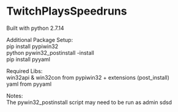# TwitchPlaysSpeedruns

Built with python 2.7.14

Additional Package Setup:<br />
pip install pypiwin32<br />
python pywin32_postinstall -install<br />
pip install pyyaml<br />

Required Libs:<br />
win32api & win32con from pypiwin32 + extensions (post_install)<br />
yaml from pyyaml<br />

Notes:<br />
The pywin32_postinstall script may need to be run as admin sdsd